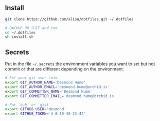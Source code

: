 ## Install

```sh
git clone https://github.com/aliou/dotfiles.git ~/.dotfiles

# BACKUP UR SHIT and run
cd ~/.dotfiles
sh install.sh
```

## Secrets

Put in the file `~/.secrets` the environment variables you want to set but not
commit or that are different depending on the environment:

```sh
# Set your git user info
export GIT_AUTHOR_NAME='Desmond Hume'
export GIT_AUTHOR_EMAIL='desmond.hume@orchid.is'
export GIT_COMMITTER_NAME='Desmond Hume'
export GIT_COMMITTER_EMAIL='desmond.hume@orchid.is'

# For `hub` or `gist`.
export GITHUB_USER='desmond'
export GITHUB_TOKEN='4-8-15-16-23-42'
```
